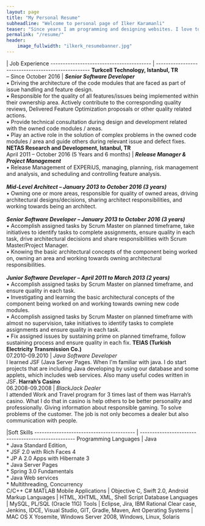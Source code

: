 ```yaml
---
layout: page
title: "My Personal Resume"
subheadline: "Welcome to personal page of Ilker Karamanli"
teaser: "Since years I am programming and designing websites. I love to work with open source tools and learn via code from others. This time I want to try to give something back..."
permalink: "/resume/"
header:
    image_fullwidth: "ilkerk_resumebanner.jpg"
---
```


| Job Experience
----------------------------------------- | ---------------------------------------------------
<strong>Turkcell Technology, Istanbul, TR</strong><br>– Since October 2016 | <em><strong>Senior Software Developer</strong></em><br>• Driving the architecture of the code modules that are faced as part of issue handling and feature design.<br>• Responsible for the quality of all features/issues being implemented within their ownership area. Actively contribute to the corresponding quality reviews, Delivered Feature Optimization proposals or other quality related actions.<br>• Provide technical consultation during design and development related with the owned code modules / areas.<br>• Play an active role in the solution of complex problems in the owned code modules / area and guide others during relevant issue and defect fixes.<br>
<strong>NETAS Research and Development, Istanbul, TR</strong><br>April 2011 – October 2016 (5 Years and 6 months) | <em><strong>Release Manager & Project Management</strong></em><br>• Release Management of EXPERiUS, managing, planning, risk management and analysis, and scheduling and controlling feature analysis.<br><br><strong><em>Mid-Level Architect – January 2013 to October 2016 (3 years)</em></strong><br>• Owning one or more areas, responsible for quality of owned areas, driving architectural designs/decisions, sharing architect responsibilities, and working towards being an architect.<br><br><strong><em>Senior Software Developer – January 2013 to October 2016 (3 years)</em></strong><br>• Accomplish assigned tasks by Scrum Master on planned timeframe, take initiatives to identify tasks to complete assignments, ensure quality in each task, drive architectural decisions and share responsibilities with Scrum Master/Project Manager.<br>• Knowing the basic architectural concepts of the component being worked on, owning an area and working towards owning architectural responsibilities.<br><br><strong><em>Junior Software Developer – April 2011 to March 2013 (2 years)</em></strong><br>• Accomplish assigned tasks by Scrum Master on planned timeframe, and ensure quality in each task.<br>• Investigating and learning the basic architectural concepts of the component being worked on and working towards owning new code modules.<br>• Accomplish assigned tasks by Scrum Master on planned timeframe with almost no supervision, take initiatives to identify tasks to complete assignments and ensure quality in each task.<br>• Fix assigned issues by sustaining prime on planned timeframe, follow sustaining process and ensure quality in each fix.
<strong>TEIAS (Turkish Electricity Transmission Co.)</strong><br>07.2010-09.2010 | <em>Java Software Developer</em><br> I learned JSF (Java Server Pages. When I'm familiar with java. I do start projects that are including Java developing by using our database and some applets, which includes web services. Also many useful codes written in JSF.
<strong>Harrah’s Casino</strong><br>06.2008-09.2008 | <em>BlackJack Dealer</em><br>  I attended Work and Travel program for 3 times last of them was Harrah’s casino. What I do that in casino is help others to be better personality and professionally. Giving information about responsible gaming. To solve problems of the customer. The job is not only becomes a dealer but also communication with people.


|Soft Skills
----------------------------------------- | ---------------------------------------------------
Programming Languages | Java<br> * Java Standard Edition,<br> * JSF 2.0 with Rich Faces 4<br> * JP A 2.0 Apps with Hibernate 3<br> * Java Server Pages<br> * Spring 3.0 Fundamentals<br> * Java Web services<br> * Multithreading, Concurrency<br> C/C++ C# MATLAB
Mobile Applications | Objective C, Swift 2.0, Android
Markup Languages | HTML, XHTML, XML, Shell Script
Database Languages | MySQL, PL/SQL (Oracle 11G)
Tools | Eclipse, Jira, IBM Rational Clear case, Jenkins, IDCE, Visual Studio, GIT, Gradle, Maven, Ant
Operating Systems | MAC OS X Yosemite, Windows Server 2008, Windows, Linux, Solaris

